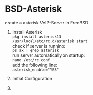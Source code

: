 # BSD-Asterisk
create a asterisk VoIP-Server in FreeBSD

1. Install Asterisk<br>
   ```pkg install asterisk13```<br>
   ```/usr/local/etc/rc.d/asterisk start```<br>
   check if server is running:<br>
   ```ps ax | grep asterisk```<br>
   run server automatically on startup:<br>
   ```nano /etc/rc.conf```<br>
   add the following line:<br>
   ```asterisk_enable="YES"```<br>
3. Initial Configuration
  
5. 
